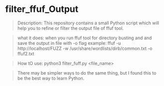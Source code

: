 # filter_ffuf_Output
> Description:
      This repository contains a small Python script  which will help you to refine or filter the output file of ffuf tool.

> what it does:
when you run ffuf tool for directory busting and and save the output in file with -o flag
example: ffuf -u http://localhost/FUZZ -w /usr/share/wordlists/dirb/common.txt -o ffuf2.txt

     
> How tO use:
python3 filter_fuff.py <file_name>


> There may be simpler ways to do the same thing, but I found this to be the best way to learn Python.
